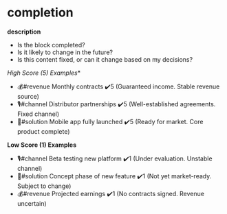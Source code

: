 # completion

**description**

* Is the block completed?
* Is it likely to change in the future?
* Is this content fixed, or can it change based on my decisions?

*High Score (5) Examples**

* 💰#revenue Monthly contracts ✔️5 (Guaranteed income. Stable revenue source)
* 🎙️#channel Distributor partnerships ✔️5 (Well-established agreements. Fixed channel)
* 💊#solution Mobile app fully launched ✔️5 (Ready for market. Core product complete)

**Low Score (1) Examples**

* 🎙️#channel Beta testing new platform ✔️1 (Under evaluation. Unstable channel)
* 💊#solution Concept phase of new feature ✔️1 (Not yet market-ready. Subject to change)
* 💰#revenue Projected earnings ✔️1 (No contracts signed. Revenue uncertain)
